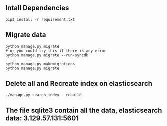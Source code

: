 ## Intall Dependencies
```
pip3 install -r requirement.txt
```

## Migrate data 
```
python manage.py migrate 
# or you could try this if there is any error
python manage.py migrate --run-syncdb

python manage.py makemigrations
python manage.py migrate 
```

## Delete all and Recreate index on elasticsearch
```
./manage.py search_index --rebuild
```

## The file sqlite3 contain all the data, elasticsearch data: 3.129.57.131:5601